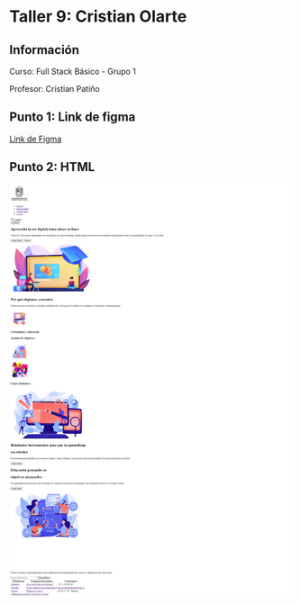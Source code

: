 <h1>Taller 9: Cristian Olarte</h1>

<h2>Información</h2>
<p>Curso: Full Stack Básico - Grupo 1</p>
<p>Profesor: Cristian Patiño</p>

<h2>Punto 1: Link de figma</h2>
<a href="https://www.figma.com/file/JkgMEQcYRcqPRaKetImRSB/Cristian-Olarte---Figma-Exercise?type=design&node-id=2%3A248&t=qUot3f8u7vLTSWiG-1">Link de Figma</a>

<h2>Punto 2: HTML</h2>
<img src="./Public/images/html.png" alt="html">